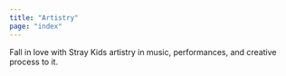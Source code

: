 ```yaml
---
title: "Artistry"
page: "index"
---
```

Fall in love with Stray Kids artistry in music, performances, and creative process to it.
